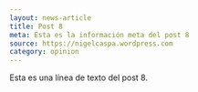 ```yaml
---
layout: news-article
title: Post 8
meta: Esta es la información meta del post 8
source: https://nigelcaspa.wordpress.com
category: opinion
---
```

Esta es una línea de texto del post 8.